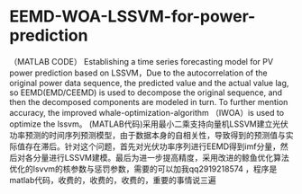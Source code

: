 # EEMD-WOA-LSSVM-for-power-prediction
（MATLAB CODE） Establishing a time series forecasting model for PV power prediction based on LSSVM，Due to the autocorrelation of the original power data sequence, the predicted value and the actual value lag, so EEMD(EMD/CEEMD) is used to decompose the original  sequence, and then the decomposed components are modeled in turn. To further mention accuracy, the improved whale-optimization-algorithm  （IWOA）is used to optimize the lssvm。 (MATLAB代码)采用最小二乘支持向量机LSSVM建立光伏功率预测的时间序列预测模型，由于数据本身的自相关性，导致得到的预测值与实际值存在滞后。针对这个问题，首先对光伏功率序列进行EEMD得到imf分量，然后对各分量进行LSSVM建模。最后为进一步提高精度，采用改进的鲸鱼优化算法优化的lsvvm的核参数与惩罚参数，需要的可以加我qq2919218574 ，程序是matlab代码，收费的，收费的，收费的，重要的事情说三遍

